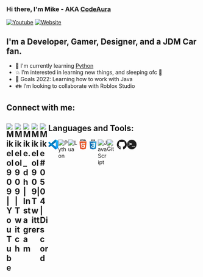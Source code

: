 ### Hi there, I'm Mike - AKA [CodeAura](https://codeaura.github.io)

[![Youtube](https://img.shields.io/youtube/channel/subscribers/UC86x8-PdXV5VBvZZp9wSdsQ?label=MIkelol909&style=for-the-badge)](https://www.youtube.com/channel/UC86x8-PdXV5VBvZZp9wSdsQ)
[![Website](https://img.shields.io/website?down_color=red&down_message=offline&label=Website&style=for-the-badge&up_color=blue&up_message=Online&url=https%3A%2F%2Fcodeaura.github.io)](https://codeaura.github.io)


## I'm a Developer, Gamer, Designer, and a JDM Car fan.
- 💼 I'm currently learning [Python](https://www.python.org)
- 💥 I’m interested in learning new things, and sleeping ofc 🤣
- 🥅 Goals 2022: Learning how to work with Java 
- 👪 I’m looking to collaborate with Roblox Studio

## Connect with me:
[<img align="left" width="22px" src="https://cdn.jsdelivr.net/npm/simple-icons@v3/icons/youtube.svg" alt="Mikelol909 | YouTube"/>](https://www.youtube.com/channel/UC86x8-PdXV5VBvZZp9wSdsQ)
[<img align="left" width="22px" src="https://img.icons8.com/ios-filled/50/000000/twitch.png" alt="Mikelol909 | Twitch"/>](https://www.twitch.tv/mikelol909)
[<img align="left" width="22px" src="https://img.icons8.com/glyph-neue/64/000000/instagram-new.png" alt="Mike._dh | Instagram"/>](https://www.instagram.com/mike._dh/)
[<img align="left" width="22px" src="https://cdn.jsdelivr.net/npm/simple-icons@v3/icons/twitter.svg" alt="Mikelol909| Twitter"/>](https://twitter.com/itzmikelol909)
[<img align="left" width="22px" src="https://img.icons8.com/ios-glyphs/30/000000/discord-logo.png" alt="Mike#0504 | Discord"/>](https://discordapp.com/users/332500728964710410)
-

## Languages and Tools:

<img align="left" alt="Visual Studio Code" width="26px" src="https://raw.githubusercontent.com/github/explore/80688e429a7d4ef2fca1e82350fe8e3517d3494d/topics/visual-studio-code/visual-studio-code.png" />
<img align="left" alt="Python" width="26px" src="https://findicons.com/files/icons/2711/free_icons_for_windows8_metro/26/python.png" />
<img align="left" alt="Lua" width="26px" src="https://findicons.com/files/icons/2773/pictonic_free/24/prog_lua02.png" />
<img align="left" alt="HTML5" width="26px" src="https://raw.githubusercontent.com/github/explore/80688e429a7d4ef2fca1e82350fe8e3517d3494d/topics/html/html.png" />
<img align="left" alt="CSS3" width="26px" src="https://raw.githubusercontent.com/github/explore/80688e429a7d4ef2fca1e82350fe8e3517d3494d/topics/css/css.png" />
<img align="left" alt="JavaScript" width="24px" scr="https://cdn.discordapp.com/attachments/483325612899958796/918481177357209610/javascript.png" />
<img align="left" alt="Git" width="26px" src="https://icons.iconarchive.com/icons/papirus-team/papirus-apps/24/git-icon.png" />
<img align="left" alt="GitHub" width="26px" src="https://raw.githubusercontent.com/github/explore/78df643247d429f6cc873026c0622819ad797942/topics/github/github.png" />
<img align="left" alt="CMD" width="26px" src="https://raw.githubusercontent.com/github/explore/80688e429a7d4ef2fca1e82350fe8e3517d3494d/topics/terminal/terminal.png" />
